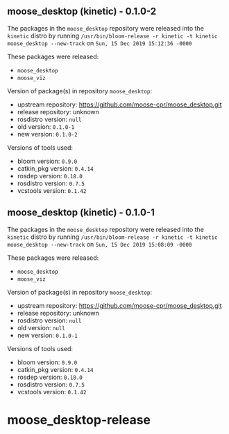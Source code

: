 ## moose_desktop (kinetic) - 0.1.0-2

The packages in the `moose_desktop` repository were released into the `kinetic` distro by running `/usr/bin/bloom-release -r kinetic -t kinetic moose_desktop --new-track` on `Sun, 15 Dec 2019 15:12:36 -0000`

These packages were released:
- `moose_desktop`
- `moose_viz`

Version of package(s) in repository `moose_desktop`:

- upstream repository: https://github.com/moose-cpr/moose_desktop.git
- release repository: unknown
- rosdistro version: `null`
- old version: `0.1.0-1`
- new version: `0.1.0-2`

Versions of tools used:

- bloom version: `0.9.0`
- catkin_pkg version: `0.4.14`
- rosdep version: `0.18.0`
- rosdistro version: `0.7.5`
- vcstools version: `0.1.42`


## moose_desktop (kinetic) - 0.1.0-1

The packages in the `moose_desktop` repository were released into the `kinetic` distro by running `/usr/bin/bloom-release -r kinetic -t kinetic moose_desktop --new-track` on `Sun, 15 Dec 2019 15:08:09 -0000`

These packages were released:
- `moose_desktop`
- `moose_viz`

Version of package(s) in repository `moose_desktop`:

- upstream repository: https://github.com/moose-cpr/moose_desktop.git
- release repository: unknown
- rosdistro version: `null`
- old version: `null`
- new version: `0.1.0-1`

Versions of tools used:

- bloom version: `0.9.0`
- catkin_pkg version: `0.4.14`
- rosdep version: `0.18.0`
- rosdistro version: `0.7.5`
- vcstools version: `0.1.42`


# moose_desktop-release